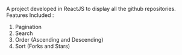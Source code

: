 A project developed in ReactJS to display all the github repositories.
Features Included :
  1) Pagination
  2) Search
  3) Order (Ascending and Descending)
  4) Sort (Forks and Stars)

